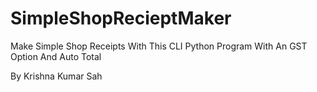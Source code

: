 # SimpleShopRecieptMaker
Make Simple Shop Receipts With This CLI Python Program 
With An GST Option And Auto Total

By Krishna Kumar Sah
